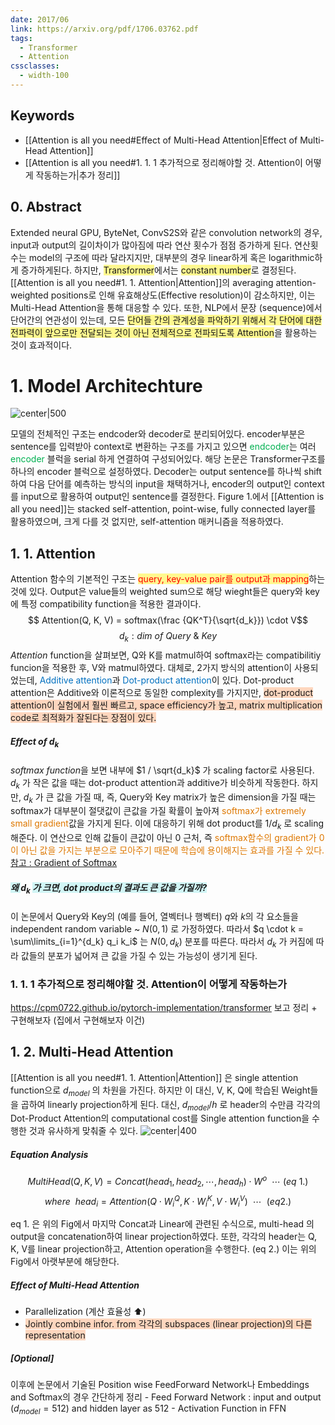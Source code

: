 ```yaml
---
date: 2017/06
link: https://arxiv.org/pdf/1706.03762.pdf
tags:
  - Transformer
  - Attention
cssclasses:
  - width-100
---
```

## Keywords
- [[Attention is all you need#Effect of Multi-Head Attention|Effect of Multi-Head Attention]]
- [[Attention is all you need#1. 1. 1 추가적으로 정리해야할 것. Attention이 어떻게 작동하는가|추가 정리]]


## 0. Abstract
Extended neural GPU, ByteNet, ConvS2S와 같은 convolution network의 경우, input과 output의 길이차이가 많아짐에 따라 연산 횟수가 점점 증가하게 된다. 연산횟수는 model의 구조에 따라 달라지지만, 대부분의 경우 linear하게 혹은 logarithmic하게 증가하게된다. 하지만, <span style="background:#fff88f">Transformer</span>에서는 <span style="background:#fff88f">constant number</span>로 결정된다. [[Attention is all you need#1. 1. Attention|Attention]]의 averaging attention-weighted positions로 인해 유효해상도(Effective resolution)이 감소하지만, 이는 Multi-Head Attention을 통해 대응할 수 있다.
또한, NLP에서 문장 (sequence)에서 단어간의 연관성이 있는데, 모든 <span style="background:#fff88f">단어들 간의 관계성을 파악하기 위해서 각 단어에 대한 전파력이 앞으로만 전달되는 것이 아닌 전체적으로 전파되도록 Attention</span>을 활용하는 것이 효과적이다.
# 1. Model Architechture

![center|500](image_20240311111549.png)


모델의 전체적인 구조는 endcoder와 decoder로 분리되어있다. encoder부분은 sentence를 입력받아 context로 변환하는 구조를 가지고 있으면 <font color="#00b050">endcoder</font>는 여러 <font color="#00b050">encoder</font> 블럭을 serial 하게 연결하여 구성되어있다. 해당 논문은 Transformer구조를 하나의 encoder 블럭으로 설정하였다. Decoder는 output sentence를 하나씩 shift하여 다음 단어를 예측하는 방식의 input을 채택하거나, encoder의 output인 context를 input으로 활용하여 output인 sentence를 결정한다.
Figure 1.에서 [[Attention is all you need]]는 stacked self-attention, point-wise, fully connected layer를 활용하였으며, 크게 다를 것 없지만, self-attention 매커니즘을 적용하였다.

## 1. 1. Attention
Attention 함수의 기본적인 구조는 <span style="background:#fff88f"><font color="#ff0000">query, key-value pair를 output과 mapping</font></span>하는 것에 있다. Output은 value들의 weighted sum으로 해당 wieght들은 query와 key에 특정 compatibility function을 적용한 결과이다.
$$ Attention(Q, K, V) = softmax(\frac {QK^T}{\sqrt{d_k}}) \cdot V$$
$$ d_k : dim\ of\ Query\  \& \ Key$$
*Attention* function을 살펴보면, Q와 K를 matmul하여 softmax라는 compatibilitiy funcion을 적용한 후, V와 matmul하였다. 대체로, 2가지 방식의 attention이 사용되었는데, <font color="#0070c0">Additive attention</font>과 <font color="#0070c0">Dot-product attention</font>이 있다. Dot-product attention은 Additive와 이론적으로 동일한 complexity를 가지지만, <span style="background:rgba(255, 183, 139, 0.55)">dot-product attention이 실험에서 훨씬 빠르고, space efficiency가 높고, matrix multiplication code로 최적화가 잘된다는 장점이 있다.</span> 
##### Effect of $d_k$
*softmax function*을 보면 내부에 $1 / \sqrt{d_k}$ 가 scaling factor로 사용된다. $d_k$ 가 작은 값을 때는 dot-product attention과 additive가 비슷하게 작동한다. 하지만, $d_k$ 가 큰 값을 가질 때, 즉, Query와 Key matrix가 높은 dimension을 가질 때는 softmax가 대부분이 절댓값이 큰값을 가질 확률이 높아져 <font color="#de7802">softmax가 extremely small gradient</font>값을 가지게 된다. 이에 대응하기 위해 dot product를 $1 / d_k$ 로 scaling 해준다. 이 연산으로 인해 값들이 큰값이 아닌 0 근처, 즉 <font color="#de7802">softmax함수의 gradient가 0이 아닌 값을 가지는 부분으로 모아주기 때문에 학습에 용이해지는 효과를 가질 수 있다.</font>
[참고 : Gradient of Softmax](https://velog.io/@hjk1996/Cross-Entropy%EC%99%80-Softmax%EC%9D%98-%EB%AF%B8%EB%B6%84)
##### <span style="background:rgba(173, 239, 239, 0.55)">왜 </span>$d_k$ <span style="background:rgba(173, 239, 239, 0.55)">가 크면, dot product의 결과도 큰 값을 가질까?</span>
이 논문에서 Query와 Key의 (예를 들어, 열벡터나 행벡터) *q*와 *k*의 각 요소들을 independent random variable ~ $N (0, 1)$ 로 가정하였다. 따라서 $q \cdot k = \sum\limits_{i=1}^{d_k} q_i k_i$ 는 $N(0, d_k)$ 분포를 따른다. 따라서 $d_k$ 가 커짐에 따라 값들의 분포가 넓어져 큰 값을 가질 수 있는 가능성이 생기게 된다.


### 1. 1. 1 추가적으로 정리해야할 것. Attention이 어떻게 작동하는가
https://cpm0722.github.io/pytorch-implementation/transformer 보고 정리 + 구현해보자 (집에서 구현해보자 이건)


## 1. 2. Multi-Head Attention
[[Attention is all you need#1. 1. Attention|Attention]] 은 single attention function으로 $d_{model}$ 의 차원을 가진다. 하지만 이 대신, V, K, Q에 학습된 Weight들을 곱하여 linearly projection하게 된다. 대신, $d_{model} / h$ 로 header의 수만큼 각각의 Dot-Product Attention의 computational cost를 Single attention function을 수행한 것과 유사하게 맞춰줄 수 있다.
![center|400](image_20240313155043.png)
##### Equation Analysis

$$MultiHead(Q, K,V) = Concat(head_1, head_2, \cdots , head_h) \cdot W^o \  \ \cdots \ (eq\ 1.)
$$
 $${where} \ \  head_i = Attention(Q\cdot W_i^Q, K\cdot W_i^K, V \cdot W_i^V) \ \ \cdots \ \ (eq 2.)$$

eq 1. 은 위의 Fig에서 마지막 Concat과 Linear에 관련된 수식으로, multi-head 의 output을 concatenation하여 linear projection하였다. 또한, 각각의 header는 Q, K, V를 linear projection하고, Attention operation을 수행한다. (eq 2.) 이는 위의 Fig에서 아랫부분에 해당한다.

##### Effect of Multi-Head Attention
- Parallelization (계산 효율성 ⬆️)
- <span style="background:rgba(255, 183, 139, 0.55)">Jointly combine infor. from 각각의 subspaces (linear projection)의 다른 representation</span>

##### \[Optional]
이후에 논문에서 기술된 Position wise FeedForward Network나 Embeddings and Softmax의 경우 간단하게 정리
\- Feed Forward Network : input and output ($d_{model} = 512$) and hidden layer as 512
\- Activation Function in FFN
